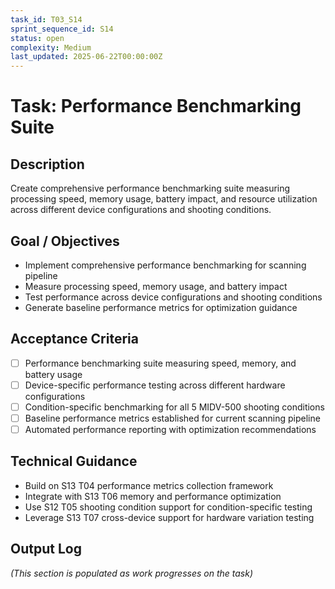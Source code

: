 ```yaml
---
task_id: T03_S14
sprint_sequence_id: S14
status: open
complexity: Medium
last_updated: 2025-06-22T00:00:00Z
---
```


# Task: Performance Benchmarking Suite

## Description
Create comprehensive performance benchmarking suite measuring processing speed, memory usage, battery impact, and resource utilization across different device configurations and shooting conditions.

## Goal / Objectives
- Implement comprehensive performance benchmarking for scanning pipeline
- Measure processing speed, memory usage, and battery impact
- Test performance across device configurations and shooting conditions
- Generate baseline performance metrics for optimization guidance

## Acceptance Criteria
- [ ] Performance benchmarking suite measuring speed, memory, and battery usage
- [ ] Device-specific performance testing across different hardware configurations
- [ ] Condition-specific benchmarking for all 5 MIDV-500 shooting conditions
- [ ] Baseline performance metrics established for current scanning pipeline
- [ ] Automated performance reporting with optimization recommendations

## Technical Guidance
- Build on S13 T04 performance metrics collection framework
- Integrate with S13 T06 memory and performance optimization
- Use S12 T05 shooting condition support for condition-specific testing
- Leverage S13 T07 cross-device support for hardware variation testing

## Output Log
*(This section is populated as work progresses on the task)*